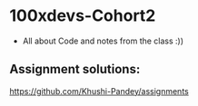 # 100xdevs-Cohort2

- All about Code and notes from the class :))

## Assignment solutions:

https://github.com/Khushi-Pandey/assignments
